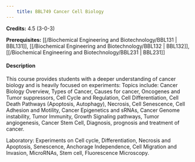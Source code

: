 ```yaml
---
    title: BBL749 Cancer Cell Biology
---
```

**Credits:** 4.5 (3-0-3)



**Prerequisites:** [[/Biochemical Engineering and Biotechnology/BBL131 | BBL131]], [[/Biochemical Engineering and Biotechnology/BBL132 | BBL132]], [[/Biochemical Engineering and Biotechnology/BBL231 | BBL231]]

#### Description 
This course provides students with a deeper understanding of cancer biology and is heavily focused on experiments: Topics include: Cancer Biology Overview, Types of Cancer, Causes for cancer, Oncogenes and Tumor suppressors, Cell Cycle and Regulation, Cell Differentiation, Cell Death Pathways (Apoptosis, Autophagy), Necrosis, Cell Senescence, Cell Adhesion and Motility, Cancer Epigenetics and sRNAs, Cancer Genome instability, Tumor Immunity, Growth Signaling pathways, Tumor angiogenesis, Cancer Stem Cell, Diagnosis, prognosis and treatment of cancer.

Laboratory: Experiments on Cell cycle, Differentiation, Necrosis and Apoptosis, Senescence, Anchorage Independence, Cell Migration and Invasion, MicroRNAs, Stem cell, Fluorescence Microscopy.